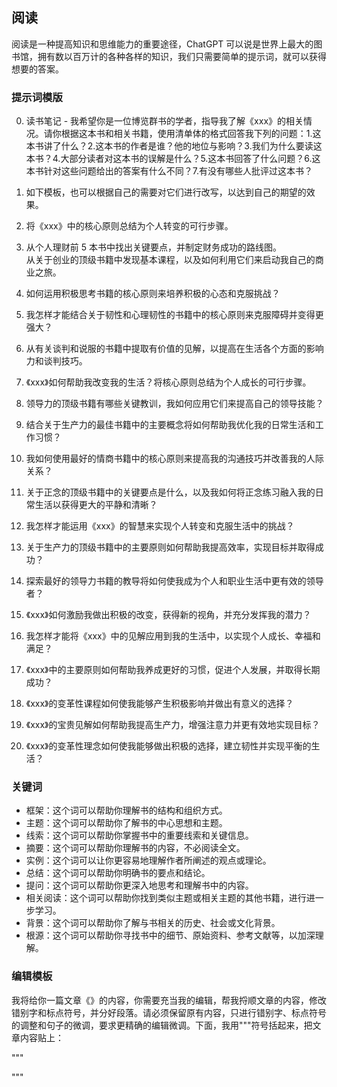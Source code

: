 
## 阅读
阅读是一种提高知识和思维能力的重要途径，ChatGPT 可以说是世界上最大的图书馆，拥有数以百万计的各种各样的知识，我们只需要简单的提示词，就可以获得想要的答案。

### 提示词模版
0. 读书笔记 - 我希望你是一位博览群书的学者，指导我了解《xxx》的相关情况。请你根据这本书和相关书籍，使用清单体的格式回答我下列的问题：1.这本书讲了什么？2.这本书的作者是谁？他的地位与影响？3.我们为什么要读这本书？4.大部分读者对这本书的误解是什么？5.这本书回答了什么问题？6.这本书针对这些问题给出的答案有什么不同？7.有没有哪些人批评过这本书？

1. 如下模板，也可以根据自己的需要对它们进行改写，以达到自己的期望的效果。

2. 将《xxx》中的核心原则总结为个人转变的可行步骤。

3. 从个人理财前 5 本书中找出关键要点，并制定财务成功的路线图。  
从关于创业的顶级书籍中发现基本课程，以及如何利用它们来启动我自己的商业之旅。

4. 如何运用积极思考书籍的核心原则来培养积极的心态和克服挑战？

5. 我怎样才能结合关于韧性和心理韧性的书籍中的核心原则来克服障碍并变得更强大？

6. 从有关谈判和说服的书籍中提取有价值的见解，以提高在生活各个方面的影响力和谈判技巧。

7. 《xxx》如何帮助我改变我的生活？将核心原则总结为个人成长的可行步骤。

8. 领导力的顶级书籍有哪些关键教训，我如何应用它们来提高自己的领导技能？

9. 结合关于生产力的最佳书籍中的主要概念将如何帮助我优化我的日常生活和工作习惯？

10. 我如何使用最好的情商书籍中的核心原则来提高我的沟通技巧并改善我的人际关系？

11. 关于正念的顶级书籍中的关键要点是什么，以及我如何将正念练习融入我的日常生活以获得更大的平静和清晰？

12. 我怎样才能运用《xxx》的智慧来实现个人转变和克服生活中的挑战？

13. 关于生产力的顶级书籍中的主要原则如何帮助我提高效率，实现目标并取得成功？

14. 探索最好的领导力书籍的教导将如何使我成为个人和职业生活中更有效的领导者？

15. 《xxx》如何激励我做出积极的改变，获得新的视角，并充分发挥我的潜力？

16. 我怎样才能将《xxx》中的见解应用到我的生活中，以实现个人成长、幸福和满足？

17. 《xxx》中的主要原则如何帮助我养成更好的习惯，促进个人发展，并取得长期成功？

18. 《xxx》的变革性课程如何使我能够产生积极影响并做出有意义的选择？

19. 《xxx》的宝贵见解如何帮助我提高生产力，增强注意力并更有效地实现目标？

20. 《xxx》的变革性理念如何使我能够做出积极的选择，建立韧性并实现平衡的生活？


### 关键词
- 框架：这个词可以帮助你理解书的结构和组织方式。
- 主题：这个词可以帮助你了解书的中心思想和主题。
- 线索：这个词可以帮助你掌握书中的重要线索和关键信息。
- 摘要：这个词可以帮助你理解书的内容，不必阅读全文。
- 实例：这个词可以让你更容易地理解作者所阐述的观点或理论。
- 总结：这个词可以帮助你明确书的要点和结论。
- 提问：这个词可以帮助你更深入地思考和理解书中的内容。
- 相关阅读：这个词可以帮助你找到类似主题或相关主题的其他书籍，进行进一步学习。
- 背景：这个词可以帮助你了解与书相关的历史、社会或文化背景。
- 根源：这个词可以帮助你寻找书中的细节、原始资料、参考文献等，以加深理解。

### 编辑模板
我将给你一篇文章《》的内容，你需要充当我的编辑，帮我捋顺文章的内容，修改错别字和标点符号，并分好段落。请必须保留原有内容，只进行错别字、标点符号的调整和句子的微调，要求更精确的编辑微调。下面，我用"""符号括起来，把文章内容贴上：

"""

"""
